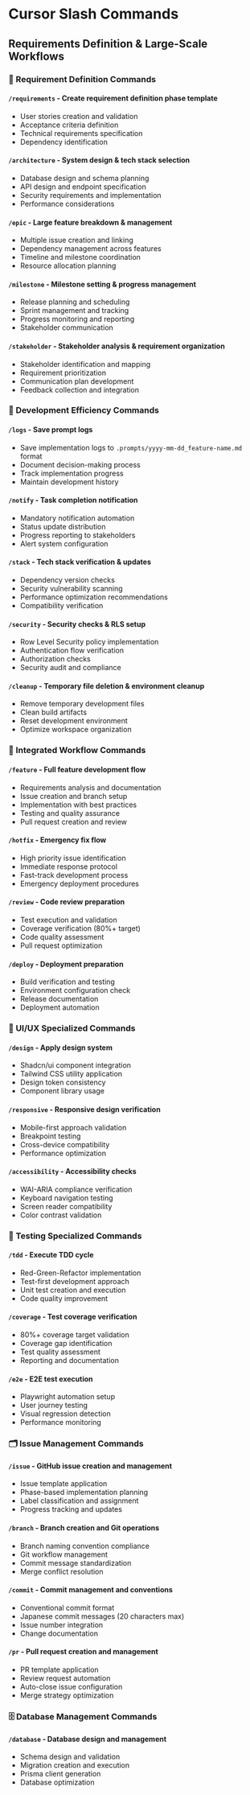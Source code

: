 # Cursor Slash Commands

## Requirements Definition & Large-Scale Workflows

### 🎯 Requirement Definition Commands

#### `/requirements` - Create requirement definition phase template

- User stories creation and validation
- Acceptance criteria definition
- Technical requirements specification
- Dependency identification

#### `/architecture` - System design & tech stack selection

- Database design and schema planning
- API design and endpoint specification
- Security requirements and implementation
- Performance considerations

#### `/epic` - Large feature breakdown & management

- Multiple issue creation and linking
- Dependency management across features
- Timeline and milestone coordination
- Resource allocation planning

#### `/milestone` - Milestone setting & progress management

- Release planning and scheduling
- Sprint management and tracking
- Progress monitoring and reporting
- Stakeholder communication

#### `/stakeholder` - Stakeholder analysis & requirement organization

- Stakeholder identification and mapping
- Requirement prioritization
- Communication plan development
- Feedback collection and integration

### 🔧 Development Efficiency Commands

#### `/logs` - Save prompt logs

- Save implementation logs to `.prompts/yyyy-mm-dd_feature-name.md` format
- Document decision-making process
- Track implementation progress
- Maintain development history

#### `/notify` - Task completion notification

- Mandatory notification automation
- Status update distribution
- Progress reporting to stakeholders
- Alert system configuration

#### `/stack` - Tech stack verification & updates

- Dependency version checks
- Security vulnerability scanning
- Performance optimization recommendations
- Compatibility verification

#### `/security` - Security checks & RLS setup

- Row Level Security policy implementation
- Authentication flow verification
- Authorization checks
- Security audit and compliance

#### `/cleanup` - Temporary file deletion & environment cleanup

- Remove temporary development files
- Clean build artifacts
- Reset development environment
- Optimize workspace organization

### 🚀 Integrated Workflow Commands

#### `/feature` - Full feature development flow

- Requirements analysis and documentation
- Issue creation and branch setup
- Implementation with best practices
- Testing and quality assurance
- Pull request creation and review

#### `/hotfix` - Emergency fix flow

- High priority issue identification
- Immediate response protocol
- Fast-track development process
- Emergency deployment procedures

#### `/review` - Code review preparation

- Test execution and validation
- Coverage verification (80%+ target)
- Code quality assessment
- Pull request optimization

#### `/deploy` - Deployment preparation

- Build verification and testing
- Environment configuration check
- Release documentation
- Deployment automation

### 🎨 UI/UX Specialized Commands

#### `/design` - Apply design system

- Shadcn/ui component integration
- Tailwind CSS utility application
- Design token consistency
- Component library usage

#### `/responsive` - Responsive design verification

- Mobile-first approach validation
- Breakpoint testing
- Cross-device compatibility
- Performance optimization

#### `/accessibility` - Accessibility checks

- WAI-ARIA compliance verification
- Keyboard navigation testing
- Screen reader compatibility
- Color contrast validation

### 🧪 Testing Specialized Commands

#### `/tdd` - Execute TDD cycle

- Red-Green-Refactor implementation
- Test-first development approach
- Unit test creation and execution
- Code quality improvement

#### `/coverage` - Test coverage verification

- 80%+ coverage target validation
- Coverage gap identification
- Test quality assessment
- Reporting and documentation

#### `/e2e` - E2E test execution

- Playwright automation setup
- User journey testing
- Visual regression detection
- Performance monitoring

### 🗂️ Issue Management Commands

#### `/issue` - GitHub issue creation and management

- Issue template application
- Phase-based implementation planning
- Label classification and assignment
- Progress tracking and updates

#### `/branch` - Branch creation and Git operations

- Branch naming convention compliance
- Git workflow management
- Commit message standardization
- Merge conflict resolution

#### `/commit` - Commit management and conventions

- Conventional commit format
- Japanese commit messages (20 characters max)
- Issue number integration
- Change documentation

#### `/pr` - Pull request creation and management

- PR template application
- Review request automation
- Auto-close issue configuration
- Merge strategy optimization

### 🗄️ Database Management Commands

#### `/database` - Database design and management

- Schema design and validation
- Migration creation and execution
- Prisma client generation
- Database optimization
